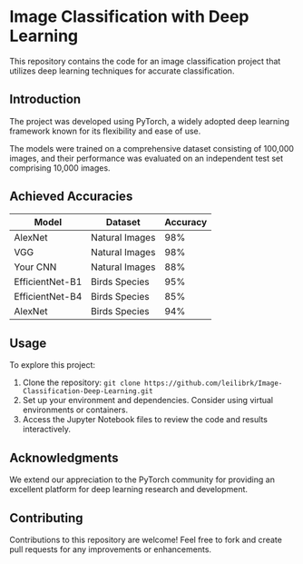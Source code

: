 # Image Classification with Deep Learning

This repository contains the code for an image classification project that utilizes deep learning techniques for accurate classification.

## Introduction

The project was developed using PyTorch, a widely adopted deep learning framework known for its flexibility and ease of use.

The models were trained on a comprehensive dataset consisting of 100,000 images, and their performance was evaluated on an independent test set comprising 10,000 images.

## Achieved Accuracies

| Model           | Dataset         | Accuracy |
|-----------------|-----------------|----------|
| AlexNet         | Natural Images  | 98%      |
| VGG             | Natural Images  | 98%      |
| Your CNN        | Natural Images  | 88%      |
| EfficientNet-B1 | Birds Species   | 95%      |
| EfficientNet-B4 | Birds Species   | 85%      |
| AlexNet         | Birds Species   | 94%      |

## Usage

To explore this project:

1. Clone the repository: `git clone https://github.com/leilibrk/Image-Classification-Deep-Learning.git`
2. Set up your environment and dependencies. Consider using virtual environments or containers.
3. Access the Jupyter Notebook files to review the code and results interactively.

## Acknowledgments

We extend our appreciation to the PyTorch community for providing an excellent platform for deep learning research and development.

## Contributing

Contributions to this repository are welcome! Feel free to fork and create pull requests for any improvements or enhancements.
